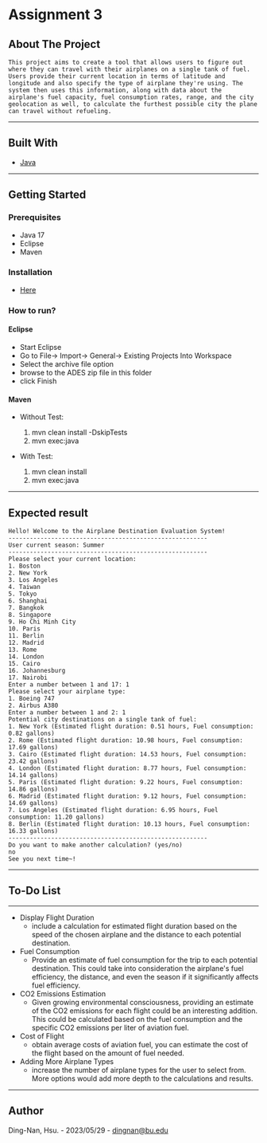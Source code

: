 # Assignment 3

## About The Project

```
This project aims to create a tool that allows users to figure out where they can travel with their airplanes on a single tank of fuel. Users provide their current location in terms of latitude and longitude and also specify the type of airplane they're using. The system then uses this information, along with data about the airplane's fuel capacity, fuel consumption rates, range, and the city geolocation as well, to calculate the furthest possible city the plane can travel without refueling.
```

---

## Built With

- [Java](<https://en.wikipedia.org/wiki/Java_(programming_language)>)

---

## Getting Started

### Prerequisites

- Java 17
- Eclipse
- Maven

### Installation

- [Here](https://www.java.com/en/download/help/download_options.html)

### How to run?

#### Eclipse

- Start Eclipse
- Go to File-> Import-> General-> Existing Projects Into Workspace
- Select the archive file option
- browse to the ADES zip file in this folder
- click Finish

#### Maven

- Without Test:

  1. mvn clean install -DskipTests
  2. mvn exec:java

- With Test:
  1. mvn clean install
  2. mvn exec:java

---

## Expected result

```
Hello! Welcome to the Airplane Destination Evaluation System!
--------------------------------------------------------
User current season: Summer
--------------------------------------------------------
Please select your current location:
1. Boston
2. New York
3. Los Angeles
4. Taiwan
5. Tokyo
6. Shanghai
7. Bangkok
8. Singapore
9. Ho Chi Minh City
10. Paris
11. Berlin
12. Madrid
13. Rome
14. London
15. Cairo
16. Johannesburg
17. Nairobi
Enter a number between 1 and 17: 1
Please select your airplane type:
1. Boeing 747
2. Airbus A380
Enter a number between 1 and 2: 1
Potential city destinations on a single tank of fuel:
1. New York (Estimated flight duration: 0.51 hours, Fuel consumption: 0.82 gallons)
2. Rome (Estimated flight duration: 10.98 hours, Fuel consumption: 17.69 gallons)
3. Cairo (Estimated flight duration: 14.53 hours, Fuel consumption: 23.42 gallons)
4. London (Estimated flight duration: 8.77 hours, Fuel consumption: 14.14 gallons)
5. Paris (Estimated flight duration: 9.22 hours, Fuel consumption: 14.86 gallons)
6. Madrid (Estimated flight duration: 9.12 hours, Fuel consumption: 14.69 gallons)
7. Los Angeles (Estimated flight duration: 6.95 hours, Fuel consumption: 11.20 gallons)
8. Berlin (Estimated flight duration: 10.13 hours, Fuel consumption: 16.33 gallons)
--------------------------------------------------------
Do you want to make another calculation? (yes/no)
no
See you next time~!
```

---

## To-Do List

---

- Display Flight Duration
  - include a calculation for estimated flight duration based on the speed of the chosen airplane and the distance to each potential destination.
- Fuel Consumption
  - Provide an estimate of fuel consumption for the trip to each potential destination. This could take into consideration the airplane's fuel efficiency, the distance, and even the season if it significantly affects fuel efficiency.
- CO2 Emissions Estimation
  - Given growing environmental consciousness, providing an estimate of the CO2 emissions for each flight could be an interesting addition. This could be calculated based on the fuel consumption and the specific CO2 emissions per liter of aviation fuel.
- Cost of Flight
  - obtain average costs of aviation fuel, you can estimate the cost of the flight based on the amount of fuel needed.
- Adding More Airplane Types
  - increase the number of airplane types for the user to select from. More options would add more depth to the calculations and results.

---

## Author

Ding-Nan, Hsu. - 2023/05/29 -
dingnan@bu.edu
